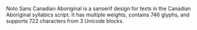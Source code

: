 Noto Sans Canadian Aboriginal is a sanserif design for texts in the Canadian Aboriginal syllabics script. It has multiple weights, contains 746 glyphs, and supports 722 characters from 3 Unicode blocks.